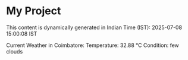 # My Project

This content is dynamically generated in Indian Time (IST): 2025-07-08 15:00:08 IST


Current Weather in Coimbatore:
Temperature: 32.88 °C
Condition: few clouds
